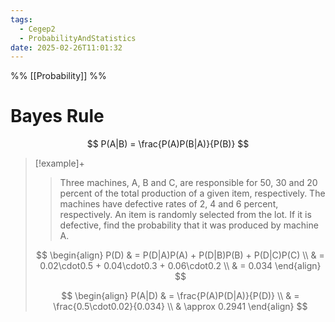 ```yaml
---
tags:
  - Cegep2
  - ProbabilityAndStatistics
date: 2025-02-26T11:01:32
---
```


%% [[Probability]] %%

# Bayes Rule

$$
P(A|B) = \frac{P(A)P(B|A)}{P(B)}
$$

> [!example]+
> > Three machines, A, B and C, are responsible for 50, 30 and 20 percent of the total production of a given item, respectively. The machines have defective rates of 2, 4 and 6 percent, respectively. An item is randomly selected from the lot. If it is defective, find the probability that it was produced by machine A.
> 
> $$
> \begin{align}
> P(D) & = P(D|A)P(A) + P(D|B)P(B) + P(D|C)P(C) \\
>  & = 0.02\cdot0.5 + 0.04\cdot0.3 + 0.06\cdot0.2 \\
>  & = 0.034
> \end{align}
> $$
> 
> $$
> \begin{align}
> P(A|D) & = \frac{P(A)P(D|A)}{P(D)} \\
>  & = \frac{0.5\cdot0.02}{0.034} \\
>  & \approx 0.2941
> \end{align}
> $$
